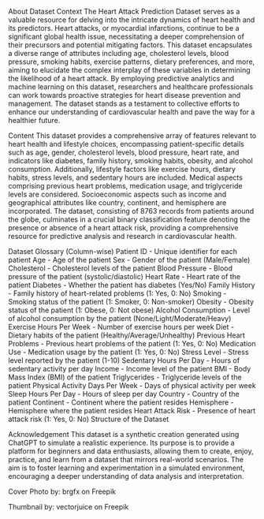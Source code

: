 About Dataset
Context
The Heart Attack Prediction Dataset serves as a valuable resource for delving into the intricate dynamics of heart health and its predictors. Heart attacks, or myocardial infarctions, continue to be a significant global health issue, necessitating a deeper comprehension of their precursors and potential mitigating factors. This dataset encapsulates a diverse range of attributes including age, cholesterol levels, blood pressure, smoking habits, exercise patterns, dietary preferences, and more, aiming to elucidate the complex interplay of these variables in determining the likelihood of a heart attack. By employing predictive analytics and machine learning on this dataset, researchers and healthcare professionals can work towards proactive strategies for heart disease prevention and management. The dataset stands as a testament to collective efforts to enhance our understanding of cardiovascular health and pave the way for a healthier future.

Content
This dataset provides a comprehensive array of features relevant to heart health and lifestyle choices, encompassing patient-specific details such as age, gender, cholesterol levels, blood pressure, heart rate, and indicators like diabetes, family history, smoking habits, obesity, and alcohol consumption. Additionally, lifestyle factors like exercise hours, dietary habits, stress levels, and sedentary hours are included. Medical aspects comprising previous heart problems, medication usage, and triglyceride levels are considered. Socioeconomic aspects such as income and geographical attributes like country, continent, and hemisphere are incorporated. The dataset, consisting of 8763 records from patients around the globe, culminates in a crucial binary classification feature denoting the presence or absence of a heart attack risk, providing a comprehensive resource for predictive analysis and research in cardiovascular health.

Dataset Glossary (Column-wise)
Patient ID - Unique identifier for each patient
Age - Age of the patient
Sex - Gender of the patient (Male/Female)
Cholesterol - Cholesterol levels of the patient
Blood Pressure - Blood pressure of the patient (systolic/diastolic)
Heart Rate - Heart rate of the patient
Diabetes - Whether the patient has diabetes (Yes/No)
Family History - Family history of heart-related problems (1: Yes, 0: No)
Smoking - Smoking status of the patient (1: Smoker, 0: Non-smoker)
Obesity - Obesity status of the patient (1: Obese, 0: Not obese)
Alcohol Consumption - Level of alcohol consumption by the patient (None/Light/Moderate/Heavy)
Exercise Hours Per Week - Number of exercise hours per week
Diet - Dietary habits of the patient (Healthy/Average/Unhealthy)
Previous Heart Problems - Previous heart problems of the patient (1: Yes, 0: No)
Medication Use - Medication usage by the patient (1: Yes, 0: No)
Stress Level - Stress level reported by the patient (1-10)
Sedentary Hours Per Day - Hours of sedentary activity per day
Income - Income level of the patient
BMI - Body Mass Index (BMI) of the patient
Triglycerides - Triglyceride levels of the patient
Physical Activity Days Per Week - Days of physical activity per week
Sleep Hours Per Day - Hours of sleep per day
Country - Country of the patient
Continent - Continent where the patient resides
Hemisphere - Hemisphere where the patient resides
Heart Attack Risk - Presence of heart attack risk (1: Yes, 0: No)
Structure of the Dataset


Acknowledgement
This dataset is a synthetic creation generated using ChatGPT to simulate a realistic experience. Its purpose is to provide a platform for beginners and data enthusiasts, allowing them to create, enjoy, practice, and learn from a dataset that mirrors real-world scenarios. The aim is to foster learning and experimentation in a simulated environment, encouraging a deeper understanding of data analysis and interpretation.

Cover Photo by: brgfx on Freepik

Thumbnail by: vectorjuice on Freepik
